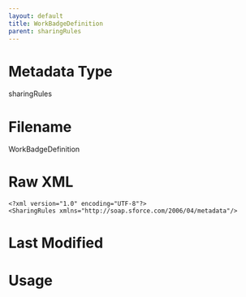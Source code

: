 ```yaml
---
layout: default
title: WorkBadgeDefinition
parent: sharingRules
---
```

# Metadata Type
sharingRules


# Filename 
WorkBadgeDefinition


# Raw XML
```
<?xml version="1.0" encoding="UTF-8"?>
<SharingRules xmlns="http://soap.sforce.com/2006/04/metadata"/>
```


# Last Modified


# Usage
